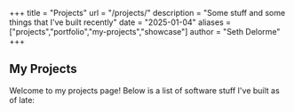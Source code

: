 +++
title = "Projects"
url = "/projects/"
description = "Some stuff and some things that I've built recently"
date = "2025-01-04"
aliases = ["projects","portfolio","my-projects","showcase"]
author = "Seth Delorme"
+++

## My Projects

Welcome to my projects page! Below is a list of software stuff I've built as of late:
